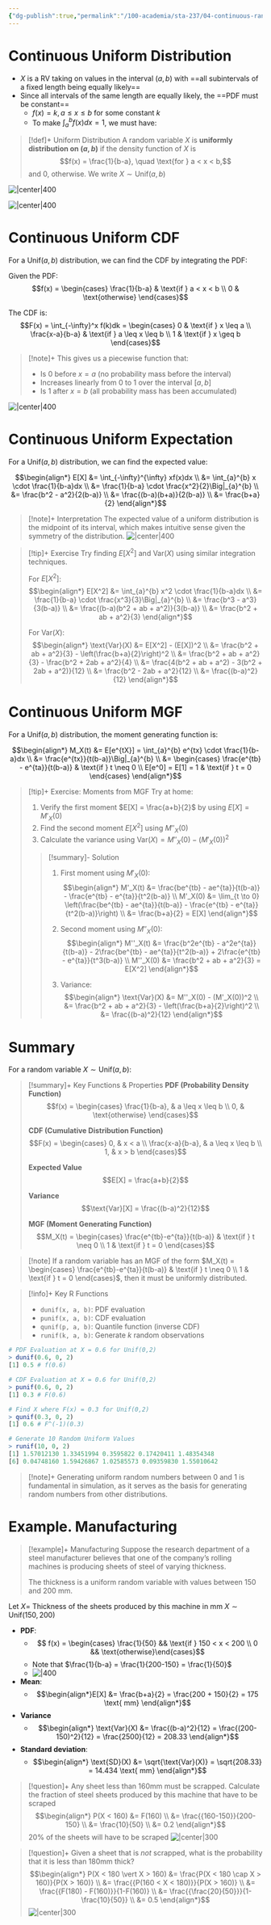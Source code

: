 ```yaml
---
{"dg-publish":true,"permalink":"/100-academia/sta-237/04-continuous-random-variables/continuous-uniform-distribution/","tags":["lecture","note","stats","university"],"created":"2024-10-29T21:20:33.351-04:00","updated":"2024-11-17T19:10:35.580-05:00"}
---
```



# Continuous Uniform Distribution

- $X$ is a RV taking on values in the interval $(a, b)$ with ==all subintervals of a fixed length being equally likely==
- Since all intervals of the same length are equally likely, the ==PDF must be constant==
    - $f(x) = k, a \leq x \leq b$ for some constant $k$
    - To make $\int_{a}^{b} f(x)dx = 1$, we must have:

> [!def]+ Uniform Distribution
> A random variable $X$ is **uniformly distribution on $(a, b)$** if the density function of $X$ is $$f(x) = \frac{1}{b-a}, \quad \text{for } a < x < b,$$
> and 0, otherwise. We write $X \sim \text{Unif}(a, b)$

![|center|400](https://i.imgur.com/Y1pUIuL.png)

![|center|400](https://i.imgur.com/Dzcl59T.png)

# Continuous Uniform CDF

For a $\text{Unif}(a,b)$ distribution, we can find the CDF by integrating the PDF:

Given the PDF:
$$f(x) = \begin{cases} 
\frac{1}{b-a} & \text{if } a < x < b \\
0 & \text{otherwise}
\end{cases}$$

The CDF is:
$$F(x) = \int_{-\infty}^x f(k)dk = \begin{cases}
0 & \text{if } x \leq a \\
\frac{x-a}{b-a} & \text{if } a \leq x \leq b \\
1 & \text{if } x \geq b
\end{cases}$$

> [!note]+ This gives us a piecewise function that:
> - Is 0 before $x=a$ (no probability mass before the interval)
> - Increases linearly from 0 to 1 over the interval $[a,b]$
> - Is 1 after $x=b$ (all probability mass has been accumulated)

![|center|400](https://i.imgur.com/aP2ob8d.png)

# Continuous Uniform Expectation

For a $\text{Unif}(a,b)$ distribution, we can find the expected value:

$$\begin{align*}
E[X] &= \int_{-\infty}^{\infty} xf(x)dx \\
&= \int_{a}^{b} x \cdot \frac{1}{b-a}dx \\
&= \frac{1}{b-a} \cdot \frac{x^2}{2}\Big|_{a}^{b} \\
&= \frac{b^2 - a^2}{2(b-a)} \\
&= \frac{(b-a)(b+a)}{2(b-a)} \\
&= \frac{b+a}{2}
\end{align*}$$

> [!note]+ Interpretation
> The expected value of a uniform distribution is the midpoint of its interval, which makes intuitive sense given the symmetry of the distribution.
> ![|center|400](https://i.imgur.com/633ZhGf.png)

> [!tip]+ Exercise
> Try finding $E[X^2]$ and $\text{Var}(X)$ using similar integration techniques.
> 
> For $E[X^2]$:
> $$\begin{align*}
> E[X^2] &= \int_{a}^{b} x^2 \cdot \frac{1}{b-a}dx \\
> &= \frac{1}{b-a} \cdot \frac{x^3}{3}\Big|_{a}^{b} \\
> &= \frac{b^3 - a^3}{3(b-a)} \\
> &= \frac{(b-a)(b^2 + ab + a^2)}{3(b-a)} \\
> &= \frac{b^2 + ab + a^2}{3}
> \end{align*}$$
> 
> For $\text{Var}(X)$:
> $$\begin{align*}
> \text{Var}(X) &= E[X^2] - (E[X])^2 \\
> &= \frac{b^2 + ab + a^2}{3} - \left(\frac{b+a}{2}\right)^2 \\
> &= \frac{b^2 + ab + a^2}{3} - \frac{b^2 + 2ab + a^2}{4} \\
> &= \frac{4(b^2 + ab + a^2) - 3(b^2 + 2ab + a^2)}{12} \\
> &= \frac{b^2 - 2ab + a^2}{12} \\
> &= \frac{(b-a)^2}{12}
> \end{align*}$$

# Continuous Uniform MGF

For a $\text{Unif}(a,b)$ distribution, the moment generating function is:

$$\begin{align*}
M_X(t) &= E[e^{tX}] = \int_{a}^{b} e^{tx} \cdot \frac{1}{b-a}dx \\
&= \frac{e^{tx}}{t(b-a)}\Big|_{a}^{b} \\
&= \begin{cases}
\frac{e^{tb} - e^{ta}}{t(b-a)} & \text{if } t \neq 0 \\
E[e^0] = E[1] = 1 & \text{if } t = 0
\end{cases}
\end{align*}$$

> [!tip]+ Exercise: Moments from MGF
> Try at home:
> 1. Verify the first moment $E[X] = \frac{a+b}{2}$ by using $E[X] = M'_X(0)$
> 2. Find the second moment $E[X^2]$ using $M''_X(0)$
> 3. Calculate the variance using $\text{Var}(X) = M''_X(0) - (M'_X(0))^2$
>
> > [!summary]- Solution
> > 1. First moment using $M'_X(0)$:
> > $$\begin{align*}
> > M'_X(t) &= \frac{be^{tb} - ae^{ta}}{t(b-a)} - \frac{e^{tb} - e^{ta}}{t^2(b-a)} \\
> > M'_X(0) &= \lim_{t \to 0} \left(\frac{be^{tb} - ae^{ta}}{t(b-a)} - \frac{e^{tb} - e^{ta}}{t^2(b-a)}\right) \\
> > &= \frac{b+a}{2} = E[X]
> > \end{align*}$$
> >
> > 2. Second moment using $M''_X(0)$:
> > $$\begin{align*}
> > M''_X(t) &= \frac{b^2e^{tb} - a^2e^{ta}}{t(b-a)} - 2\frac{be^{tb} - ae^{ta}}{t^2(b-a)} + 2\frac{e^{tb} - e^{ta}}{t^3(b-a)} \\
> > M''_X(0) &= \frac{b^2 + ab + a^2}{3} = E[X^2]
> > \end{align*}$$
> >
> > 3. Variance:
> > $$\begin{align*}
> > \text{Var}(X) &= M''_X(0) - (M'_X(0))^2 \\
> > &= \frac{b^2 + ab + a^2}{3} - \left(\frac{b+a}{2}\right)^2 \\
> > &= \frac{(b-a)^2}{12}
> > \end{align*}$$

# Summary


For a random variable $X \sim \text{Unif}(a,b)$:

> [!summary]+ Key Functions & Properties
> **PDF (Probability Density Function)**
> $$f(x) = \begin{cases} 
> \frac{1}{b-a}, & a \leq x \leq b \\
> 0, & \text{otherwise}
> \end{cases}$$
>
> **CDF (Cumulative Distribution Function)**
> $$F(x) = \begin{cases}
> 0, & x < a \\
> \frac{x-a}{b-a}, & a \leq x \leq b \\
> 1, & x > b
> \end{cases}$$
>
> **Expected Value**
> $$E[X] = \frac{a+b}{2}$$
>
> **Variance**
> $$\text{Var}[X] = \frac{(b-a)^2}{12}$$
>
> **MGF (Moment Generating Function)**
> $$M_X(t) = \begin{cases}
> \frac{e^{tb}-e^{ta}}{t(b-a)} & \text{if } t \neq 0 \\
> 1 & \text{if } t = 0
> \end{cases}$$

> [!note] If a random variable has an MGF of the form $M_X(t) = \begin{cases} \frac{e^{tb}-e^{ta}}{t(b-a)} & \text{if } t \neq 0 \\ 1 & \text{if } t = 0 \end{cases}$, then it must be uniformly distributed.

> [!info]+ Key R Functions
> - `dunif(x, a, b)`: PDF evaluation
> - `punif(x, a, b)`: CDF evaluation
> - `qunif(p, a, b)`: Quantile function (inverse CDF)
> - `runif(k, a, b)`: Generate $k$ random observations

```r
# PDF Evaluation at X = 0.6 for Unif(0,2)
> dunif(0.6, 0, 2)
[1] 0.5 # f(0.6)

# CDF Evaluation at X = 0.6 for Unif(0,2)
> punif(0.6, 0, 2)
[1] 0.3 # F(0.6)

# Find X where F(x) = 0.3 for Unif(0,2)
> qunif(0.3, 0, 2)
[1] 0.6 # F^(-1)(0.3)

# Generate 10 Random Uniform Values
> runif(10, 0, 2)
[1] 1.57012130 1.33451994 0.3595822 0.17420411 1.48354348
[6] 0.04748160 1.59426867 1.02585573 0.09359830 1.55010642
```

> [!note]+ Generating uniform random numbers between 0 and 1 is fundamental in simulation, as it serves as the basis for generating random numbers from other distributions.

# Example. Manufacturing

> [!example]+ Manufacturing
>  Suppose the research department of a steel manufacturer believes that one of the company’s rolling machines is producing sheets of steel of varying thickness.
> 
> The thickness is a uniform random variable with values between 150 and 200 mm.

Let $X =$ Thickness of the sheets produced by this machine in mm
$X \sim \text{Unif}(150, 200)$

- **PDF**:
    - $$ f(x) = \begin{cases} \frac{1}{50} && \text{if } 150 < x < 200 \\ 0 && \text{otherwise}\end{cases}$$
    - Note that $\frac{1}{b-a} = \frac{1}{200-150} = \frac{1}{50}$
    - ![|400](https://i.imgur.com/Ewn9tCD.png)
- **Mean**:
    - $$\begin{align*}E[X] &= \frac{b+a}{2} = \frac{200 + 150}{2} = 175 \text{ mm} \end{align*}$$
- **Variance**
    - $$\begin{align*} \text{Var}(X) &= \frac{(b-a)^2}{12} = \frac{(200-150)^2}{12} = \frac{2500}{12} = 208.33 \end{align*}$$
- **Standard deviation**:
    - $$\begin{align*} \text{SD}(X) &= \sqrt{\text{Var}(X)} = \sqrt{208.33} = 14.434 \text{ mm} \end{align*}$$

> [!question]+ Any sheet less than 160mm must be scrapped. Calculate the fraction of steel sheets produced by this machine that have to be scraped
> $$\begin{align*}
> P(X < 160) &= F(160) \\ &= \frac{{160-150}}{200-150} \\ &= \frac{10}{50} \\ &= 0.2
> \end{align*}$$
> 20% of the sheets will have to be scraped
> ![|center|300](https://i.imgur.com/Xj618Zq.png)

> [!question]+ Given a sheet that is *not* scrapped, what is the probability that it is less than 180mm thick?
> $$\begin{align*} 
> P(X < 180 \vert X > 160) &= \frac{P(X < 180 \cap X > 160)}{P(X > 160)} \\
> &= \frac{{P(160 < X < 180)}}{P(X > 160)} \\ 
> &= \frac{{F(180) - F(160)}}{1-F(160)} \\
> &= \frac{{\frac{20}{50}}}{1-\frac{10}{50}} \\ 
> &= 0.5
> \end{align*}$$
> ![|center|300](https://i.imgur.com/fAM3Y73.png)
